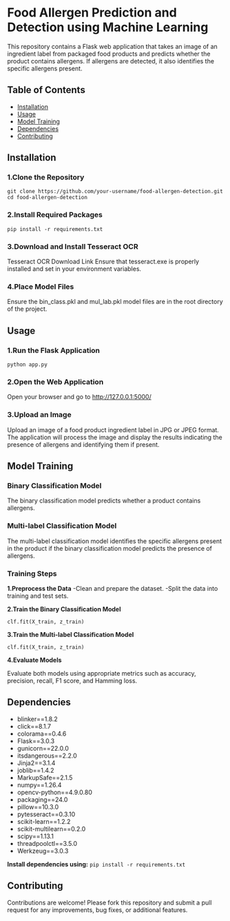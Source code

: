# Food Allergen Prediction and Detection using Machine Learning

This repository contains a Flask web application that takes an image of an ingredient label from packaged food products and predicts whether the product contains allergens. If allergens are detected, it also identifies the specific allergens present.

## Table of Contents
- [Installation](#installation)
- [Usage](#usage)
- [Model Training](#model-training)
- [Dependencies](#dependencies)
- [Contributing](#contributing)
  
## Installation

### 1.Clone the Repository
`git clone https://github.com/your-username/food-allergen-detection.git
cd food-allergen-detection`

### 2.Install Required Packages
`pip install -r requirements.txt`

### 3.Download and Install Tesseract OCR

Tesseract OCR Download Link
Ensure that tesseract.exe is properly installed and set in your environment variables.

### 4.Place Model Files

Ensure the bin_class.pkl and mul_lab.pkl model files are in the root directory of the project.

## Usage

### 1.Run the Flask Application
`python app.py`

### 2.Open the Web Application
Open your browser and go to http://127.0.0.1:5000/

### 3.Upload an Image

Upload an image of a food product ingredient label in JPG or JPEG format. The application will process the image and display the results indicating the presence of allergens and identifying them if present.

## Model Training
### Binary Classification Model
The binary classification model predicts whether a product contains allergens.

### Multi-label Classification Model
The multi-label classification model identifies the specific allergens present in the product if the binary classification model predicts the presence of allergens.

### Training Steps
**1.Preprocess the Data**
 -Clean and prepare the dataset.
 -Split the data into training and test sets.
  
**2.Train the Binary Classification Model**

`clf.fit(X_train, z_train)`

**3.Train the Multi-label Classification Model**

`clf.fit(X_train, z_train)`

**4.Evaluate Models**

Evaluate both models using appropriate metrics such as accuracy, precision, recall, F1 score, and Hamming loss.

## Dependencies

- blinker==1.8.2
- click==8.1.7
- colorama==0.4.6
- Flask==3.0.3
- gunicorn==22.0.0
- itsdangerous==2.2.0
- Jinja2==3.1.4
- joblib==1.4.2
- MarkupSafe==2.1.5
- numpy==1.26.4
- opencv-python==4.9.0.80
- packaging==24.0
- pillow==10.3.0
- pytesseract==0.3.10
- scikit-learn==1.2.2
- scikit-multilearn==0.2.0
- scipy==1.13.1
- threadpoolctl==3.5.0
- Werkzeug==3.0.3

**Install dependencies using:**
`pip install -r requirements.txt`

## Contributing

Contributions are welcome! Please fork this repository and submit a pull request for any improvements, bug fixes, or additional features.
